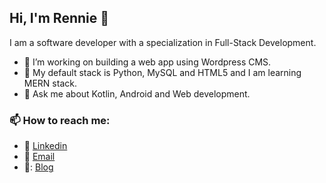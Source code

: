 ## Hi, I'm Rennie 👋

<!--
**Bakedbear/Bakedbear** is a ✨ _special_ ✨ repository because its `README.md` (this file) appears on your GitHub profile.
-->

I am a software developer with a specialization in Full-Stack Development.

- 🔭 I’m working on building a web app using Wordpress CMS. 
- 🌱 My default stack is Python, MySQL and HTML5 and I am learning MERN stack.
- 💬 Ask me about Kotlin, Android and Web development. 

### 📫 How to reach me: 
* :necktie: [Linkedin](https://external.ink?to=/www.linkedin.com/in/renniekimutai/)
* :e-mail: [Email](mailto:renniekimutai1@gmail.io)
* 📝: [Blog](https://dev-rennie.hashnode.dev/)




